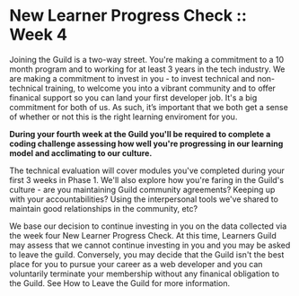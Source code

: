 # New Learner Progress Check :: Week 4

Joining the Guild is a two-way street. You're making a commitment to a 10 month program and to working for at least 3 years in the tech industry. We are making a commitment to invest in you - to invest technical and non-technical training, to welcome you into a vibrant community and to offer finanical support so you can land your first developer job. It's a big commitment for both of us. As such, it’s important that we both get a sense of whether or not this is the right learning enviroment for you.

**During your fourth week at the Guild you'll be required to complete a coding challenge assessing how well you're progressing in our learning model and acclimating to our culture.**

The technical evaluation will cover modules you've completed during your first 3 weeks in Phase 1. We'll also explore how you're faring in the Guild's culture - are you maintaining Guild community agreements? Keeping up with your accountabilities? Using the interpersonal tools we've shared to maintain good relationships in the community, etc?

We base our decision to continue investing in you on the data collected via the week four New Learner Progress Check. At this time, Learners Guild may assess that we cannot continue investing in you and you may be asked to leave the guild. Conversely, you may decide that the Guild isn't the best place for you to pursue your career as a web developer and you can voluntarily terminate your membership without any finanical obligation to the Guild. See How to Leave the Guild for more information.

## 



